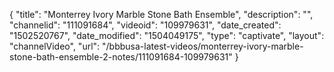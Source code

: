 {
    "title": "Monterrey Ivory Marble Stone Bath Ensemble",
    "description": "",
    "channelid": "111091684",
    "videoid": "109979631",
    "date_created": "1502520767",
    "date_modified": "1504049175",
    "type": "captivate",
    "layout": "channelVideo",
    "url": "\/bbbusa-latest-videos\/monterrey-ivory-marble-stone-bath-ensemble-2-notes\/111091684-109979631"
}